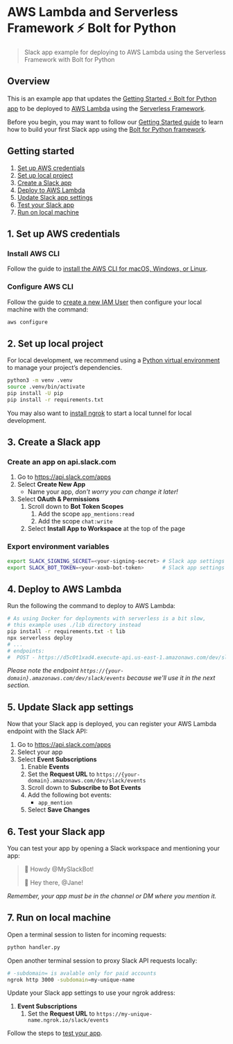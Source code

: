 # AWS Lambda and Serverless Framework ⚡️ Bolt for Python

> Slack app example for deploying to AWS Lambda using the Serverless Framework with Bolt for Python

## Overview

This is an example app that updates the [Getting Started ⚡️ Bolt for Python app][bolt-app] to be deployed to [AWS Lambda][aws-lambda] using the [Serverless Framework][serverless-framework].

Before you begin, you may want to follow our [Getting Started guide][bolt-guide] to learn how to build your first Slack app using the [Bolt for Python framework][bolt-website].

## Getting started

1. [Set up AWS credentials](#1-set-up-aws-credentials)
1. [Set up local project](#2-set-up-local-project)
1. [Create a Slack app](#3-create-a-slack-app)
1. [Deploy to AWS Lambda](#4-deploy-to-aws-lambda)
1. [Update Slack app settings](#5-update-slack-app-settings)
1. [Test your Slack app](#6-test-your-slack-app)
1. [Run on local machine](#7-run-on-local-machine)

## 1. Set up AWS credentials

### Install AWS CLI

Follow the guide to [install the AWS CLI for macOS, Windows, or Linux][aws-cli-install].

### Configure AWS CLI

Follow the guide to [create a new IAM User][aws-cli-configure-user] then configure your local machine with the command:

```zsh
aws configure
```

## 2. Set up local project

For local development, we recommend using a [Python virtual environment][venv] to manage your project’s dependencies.

```zsh
python3 -m venv .venv
source .venv/bin/activate
pip install -U pip
pip install -r requirements.txt
```

You may also want to [install ngrok][ngrok-install] to start a local tunnel for local development.

## 3. Create a Slack app

### Create an app on api.slack.com

1. Go to https://api.slack.com/apps
1. Select **Create New App**
    * Name your app, _don't worry you can change it later!_
1. Select **OAuth & Permissions**
    1. Scroll down to **Bot Token Scopes**
        1. Add the scope `app_mentions:read`
        1. Add the scope `chat:write`
    1. Select **Install App to Workspace** at the top of the page

### Export environment variables

```zsh
export SLACK_SIGNING_SECRET=<your-signing-secret> # Slack app settings > "Basic Information"
export SLACK_BOT_TOKEN=<your-xoxb-bot-token>      # Slack app settings > "OAuth & Permissions"
```

## 4. Deploy to AWS Lambda

Run the following the command to deploy to AWS Lambda:

```zsh
# As using Docker for deployments with serverless is a bit slow,
# this example uses ./lib directory instead
pip install -r requirements.txt -t lib
npx serverless deploy
# ...
# endpoints:
#  POST - https://d5c0t1xad4.execute-api.us-east-1.amazonaws.com/dev/slack/events
```

_Please note the endpoint `https://{your-domain}.amazonaws.com/dev/slack/events` because we'll use it in the next section._

## 5. Update Slack app settings

Now that your Slack app is deployed, you can register your AWS Lambda endpoint with the Slack API:

1. Go to https://api.slack.com/apps
1. Select your app
1. Select **Event Subscriptions**
    1. Enable **Events**
    1. Set the **Request URL** to `https://{your-domain}.amazonaws.com/dev/slack/events`
    1. Scroll down to **Subscribe to Bot Events**
    1. Add the following bot events:
        - `app_mention`
    1. Select **Save Changes**

## 6. Test your Slack app

You can test your app by opening a Slack workspace and mentioning your app:

> 💬 Howdy @MySlackBot!
>
> 🤖 Hey there, @Jane!

_Remember, your app must be in the channel or DM where you mention it._

## 7. Run on local machine

Open a terminal session to listen for incoming requests:

```zsh
python handler.py
```

Open another terminal session to proxy Slack API requests locally:

```zsh
# -subdomain= is avalable only for paid accounts
ngrok http 3000 -subdomain=my-unique-name
```

Update your Slack app settings to use your ngrok address:
1. **Event Subscriptions**
    1. Set the **Request URL** to `https://my-unique-name.ngrok.io/slack/events`

Follow the steps to [test your app](#6-test-your-slack-app).

[aws-cli-install]: https://docs.aws.amazon.com/cli/latest/userguide/install-cliv2.html
[aws-cli-configure]: https://docs.aws.amazon.com/cli/latest/userguide/cli-configure-quickstart.html
[aws-cli-configure-user]: https://docs.aws.amazon.com/cli/latest/userguide/cli-configure-quickstart.html#cli-configure-quickstart-creds
[aws-lambda]: https://aws.amazon.com/lambda/
[venv]: https://packaging.python.org/guides/installing-using-pip-and-virtual-environments/#creating-a-virtual-environment
[bolt-app]: https://github.com/slackapi/bolt-python/tree/main/examples/getting_started
[bolt-guide]: https://slack.dev/bolt-python/tutorial/getting-started
[bolt-website]: https://slack.dev/bolt-python/
[ngrok-install]: https://api.slack.com/tutorials/tunneling-with-ngrok
[serverless-framework]: https://serverless.com/
[slack-app-settings]: https://api.slack.com/apps
